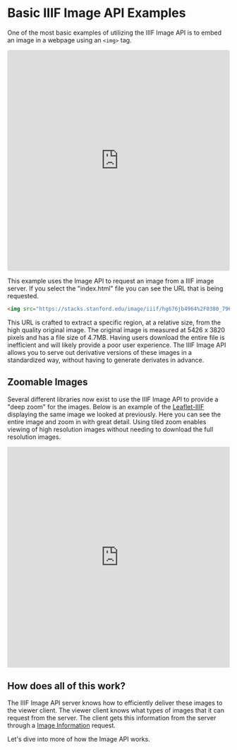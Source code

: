 # Basic IIIF Image API Examples

One of the most basic examples of utilizing the IIIF Image API is to embed an image in a webpage using an `<img>` tag.

<iframe src="https://codesandbox.io/embed/4ryj6vnno9" style="width:100%; height:500px; border:0; border-radius: 4px; overflow:hidden;" sandbox="allow-modals allow-forms allow-popups allow-scripts allow-same-origin"></iframe>

This example uses the Image API to request an image from a IIIF image server. If you select the "index.html" file you can see the URL that is being requested.

```html
<img src="https://stacks.stanford.edu/image/iiif/hg676jb4964%2F0380_796-44/1015,1460,799,824/pct:50/0/default.jpg">
```

This URL is crafted to extract a specific region, at a relative size, from the high quality original image. The original image is measured at 5426 x 3820 pixels and has a file size of 4.7MB. Having users download the entire file is inefficient and will likely provide a poor user experience. The IIIF Image API allows you to serve out derivative versions of these images in a standardized way, without having to generate derivates in advance.

## Zoomable Images
Several different libraries now exist to use the IIIF Image API to provide a "deep zoom" for the images. Below is an example of the [Leaflet-IIIF](https://github.com/mejackreed/Leaflet-IIIF) displaying the same image we looked at previously. Here you can see the entire image and zoom in with great detail. Using tiled zoom enables viewing of high resolution images without needing to download the full resolution images. 

<iframe 
  src="https://mejackreed.github.io/Leaflet-IIIF/examples/index.html?url=https://stacks.stanford.edu/image/iiif/hg676jb4964%2F0380_796-44/info.json"
  frameborder="0" width="100%" height="500px">
</iframe>

## How does all of this work?
The IIIF Image API server knows how to efficiently deliver these images to the viewer client. The viewer client knows what types of images that it can request from the server. The client gets this information from the server through a [Image Information](http://iiif.io/api/image/2.1/#image-information) request.

Let's dive into more of how the Image API works.
